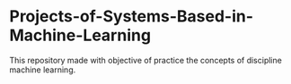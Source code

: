 # Projects-of-Systems-Based-in-Machine-Learning
This repository made with objective of practice the concepts of discipline machine learning.
